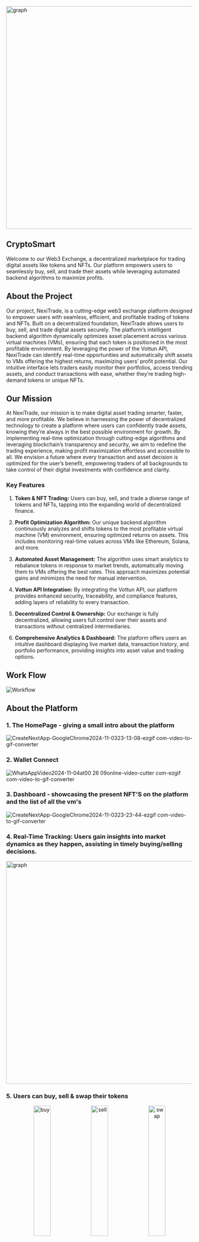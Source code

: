 
 <img src="https://github.com/user-attachments/assets/a4525855-abe4-48bb-b0e3-d28ec2315fcf" alt="graph" width="600"/>

## CryptoSmart

Welcome to our Web3 Exchange, a decentralized marketplace for trading digital assets like tokens and NFTs. Our platform empowers users to seamlessly buy, sell, and trade their assets while leveraging automated backend algorithms to maximize profits.


## About the Project
Our project, NexiTrade, is a cutting-edge web3 exchange platform designed to empower users with seamless, efficient, and profitable trading of tokens and NFTs. Built on a decentralized foundation, NexiTrade allows users to buy, sell, and trade digital assets securely. The platform’s intelligent backend algorithm dynamically optimizes asset placement across various virtual machines (VMs), ensuring that each token is positioned in the most profitable environment. By leveraging the power of the Vottun API, NexiTrade can identify real-time opportunities and automatically shift assets to VMs offering the highest returns, maximizing users’ profit potential. Our intuitive interface lets traders easily monitor their portfolios, access trending assets, and conduct transactions with ease, whether they’re trading high-demand tokens or unique NFTs.


## Our Mission
At NexiTrade, our mission is to make digital asset trading smarter, faster, and more profitable. We believe in harnessing the power of decentralized technology to create a platform where users can confidently trade assets, knowing they’re always in the best possible environment for growth. By implementing real-time optimization through cutting-edge algorithms and leveraging blockchain’s transparency and security, we aim to redefine the trading experience, making profit maximization effortless and accessible to all. We envision a future where every transaction and asset decision is optimized for the user’s benefit, empowering traders of all backgrounds to take control of their digital investments with confidence and clarity.

### Key Features

1. **Token & NFT Trading:** Users can buy, sell, and trade a diverse range of tokens and NFTs, tapping into the expanding world of decentralized finance.

2. **Profit Optimization Algorithm:** Our unique backend algorithm continuously analyzes and shifts tokens to the most profitable virtual machine (VM) environment, ensuring optimized returns on assets. This includes monitoring real-time values across VMs like Ethereum, Solana, and more.

3. **Automated Asset Management:** The algorithm uses smart analytics to rebalance tokens in response to market trends, automatically moving them to VMs offering the best rates. This approach maximizes potential gains and minimizes the need for manual intervention.

4. **Vottun API Integration:** By integrating the Vottun API, our platform provides enhanced security, traceability, and compliance features, adding layers of reliability to every transaction.

5. **Decentralized Control & Ownership:** Our exchange is fully decentralized, allowing users full control over their assets and transactions without centralized intermediaries.

6. **Comprehensive Analytics & Dashboard:** The platform offers users an intuitive dashboard displaying live market data, transaction history, and portfolio performance, providing insights into asset value and trading options.

## Work Flow



![Workflow](https://github.com/user-attachments/assets/8600701c-5d14-477b-b0a2-1a6ec6e365fd)



## About the Platform


### 1. The HomePage - giving a small intro about the platform


   
![CreateNextApp-GoogleChrome2024-11-0323-13-08-ezgif com-video-to-gif-converter](https://github.com/user-attachments/assets/6e5fc819-ce45-435f-8b47-61973ed41875)


### 2. Wallet Connect  

![WhatsAppVideo2024-11-04at00 26 09online-video-cutter com-ezgif com-video-to-gif-converter](https://github.com/user-attachments/assets/4212564f-517b-4195-a20f-795363438b25)




 ### 3. Dashboard - showcasing the present NFT'S on the platform and the list of all the vm's


   
 ![CreateNextApp-GoogleChrome2024-11-0323-23-44-ezgif com-video-to-gif-converter](https://github.com/user-attachments/assets/ade0aeb0-2e09-49dc-8e34-8729bad727a8)




### 4. Real-Time Tracking: Users gain insights into market dynamics as they happen, assisting in timely buying/selling decisions.
  <img src="https://github.com/user-attachments/assets/a14ee738-a886-4015-ab22-f1b8e7fd71f0" alt="graph" width="600"/>




  ### 5. Users can buy, sell & swap their tokens

<div align="center">
 <img src="https://github.com/user-attachments/assets/4f6bcfa6-bd89-4e28-b05c-01754fd84438" alt="buy" width="30%">
  <img src="https://github.com/user-attachments/assets/7dfed16c-c233-4c3e-b9ff-08943dad7287" alt="sell" width="30%">
   <img src="https://github.com/user-attachments/assets/0408f132-2032-4973-939d-8a3c3c52c0f6" alt="swap" width="30%">
</div>

### Code Components 

## Wallet Connect 
```interface WalletContextType {
    isConnected: boolean;
    ethBalance: string;
    account: string;
    connectWallet: () => Promise<void>;
    disconnectWallet: () => void;
}

const WalletContext = createContext<WalletContextType | undefined>(undefined);

export const WalletProvider: React.FC<{ children: ReactNode }> = ({ children }) => {
    const [isConnected, setIsConnected] = useState(false);
    const [ethBalance, setEthBalance] = useState<string>("");
    const [account, setAccount] = useState<string>("");

    const detectCurrentProvider = useCallback(() => {
        if (typeof window !== "undefined") {
            if (window.ethereum) {
                return window.ethereum;
            } else if (window.web3) {
                return window.web3.currentProvider;
            } else {
                console.log("Non-ethereum browser detected. Please install MetaMask.");
            }
        }
        return null;
    }, []);

    const connectWallet = useCallback(async () => {
        const provider = detectCurrentProvider();
        if (provider) {
            try {
                await provider.request({ method: "eth_requestAccounts" });
                const web3 = new Web3(provider);
                const accounts = await web3.eth.getAccounts();
                if (accounts.length > 0) {
                    const balance = await web3.eth.getBalance(accounts[0]);
                    setAccount(accounts[0]);
                    setEthBalance(web3.utils.fromWei(balance, "ether"));
                    setIsConnected(true);
                }
            } catch (error) {
                console.error("Connection error", error);
            }
        }
    }, [detectCurrentProvider]);

    const disconnectWallet = useCallback(() => {
        setIsConnected(false);
        setEthBalance("");
        setAccount("");
    }, []);
```


### Sell Transaction
``` async function sendAmount() {
    if (
      recipentRef.current &&
      amountRef.current &&
      recipentRef.current.value &&
      amountRef.current.value
    ) {
      const recipentAddress = recipentRef.current.value;
      const amountToSend = parseFloat(amountRef.current.value) * 1e18; // Convert to wei
      setLoading(true);
      try {
        const response = await axios.post("/api/transfer", {
          recipient: recipentAddress,
          network: 80002,
          amount: amountToSend,
          gasLimit: 4000000,
        });

        console.log("Response:", response.data);
        setResult(response.data.transactionHash);
      } catch (error) {
        console.error("Error sending amount:", error);
      } finally {
        setLoading(false);
      }
    } else {
      console.error("Recipient address or amount is invalid.");
    }
  }```


